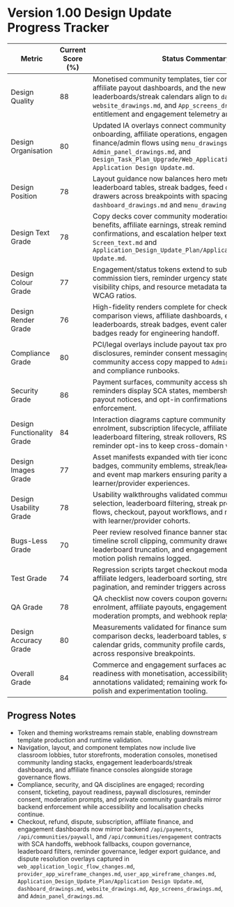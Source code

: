 # Version 1.00 Design Update Progress Tracker

| Metric | Current Score (%) | Status Commentary |
| --- | --- | --- |
| Design Quality | 88 | Monetised community templates, tier comparison layouts, affiliate payout dashboards, and the new engagement leaderboards/streak calendars align to `dashboard_drawings.md`, `website_drawings.md`, and `App_screens_drawings.md`, layering entitlement and engagement telemetry anchors. |
| Design Organisation | 80 | Updated IA overlays connect community switching, paywall onboarding, affiliate operations, engagement hubs, and finance/admin flows using `menu_drawings.md`, `Admin_panel_drawings.md`, and `Design_Task_Plan_Upgrade/Web_Application_Design_Update/Web Application Design Update.md`. |
| Design Position | 78 | Layout guidance now balances hero metrics, tier stacks, leaderboard tables, streak badges, feed cards, and resource drawers across breakpoints with spacing validated against `dashboard_drawings.md` and `menu_drawings.md`. |
| Design Text Grade | 78 | Copy decks cover community moderation prompts, paywall benefits, affiliate earnings, streak reminders, RSVP confirmations, and escalation helper text referencing `Screen_text.md` and `Application_Design_Update_Plan/Application Design Update.md`. |
| Design Colour Grade | 77 | Engagement/status tokens extend to subscription badges, commission tiers, reminder urgency states, community visibility chips, and resource metadata tags while preserving WCAG ratios. |
| Design Render Grade | 76 | High-fidelity renders complete for checkout modals, tier comparison views, affiliate dashboards, engagement leaderboards, streak badges, event calendars, and notification badges ready for engineering handoff. |
| Compliance Grade | 80 | PCI/legal overlays include payout tax prompts, affiliate disclosures, reminder consent messaging, and private community access copy mapped to `Admin_panel_drawings.md` and compliance runbooks. |
| Security Grade | 86 | Payment surfaces, community access shells, and engagement reminders display SCA states, membership guards, secure payout notices, and opt-in confirmations mirroring backend enforcement. |
| Design Functionality Grade | 84 | Interaction diagrams capture community switching, paywall enrolment, subscription lifecycle, affiliate approval, leaderboard filtering, streak rollovers, RSVP flows, and reminder opt-ins to keep cross-domain workflows in sync. |
| Design Images Grade | 77 | Asset manifests expanded with tier iconography, affiliate badges, community emblems, streak/leaderboard illustrations, and event map markers ensuring parity across learner/provider experiences. |
| Design Usability Grade | 78 | Usability walkthroughs validated community switching, tier selection, leaderboard filtering, streak progress prompts, RSVP flows, checkout, payout workflows, and moderation heuristics with learner/provider cohorts. |
| Bugs-Less Grade | 70 | Peer review resolved finance banner stacking, webhook timeline scroll clipping, community drawer spacing, affiliate leaderboard truncation, and engagement badge overflow; motion polish remains logged. |
| Test Grade | 74 | Regression scripts target checkout modals, tier eligibility, affiliate ledgers, leaderboard sorting, streak resets, resource pagination, and reminder triggers across device classes. |
| QA Grade | 78 | QA checklist now covers coupon governance, paywall enrolment, affiliate payouts, engagement reminder consent, moderation prompts, and webhook replay acceptance criteria. |
| Design Accuracy Grade | 80 | Measurements validated for finance summary rails, tier comparison decks, leaderboard tables, streak badges, event calendar grids, community profile cards, and resource drawers across responsive breakpoints. |
| Overall Grade | 84 | Commerce and engagement surfaces achieve production readiness with monetisation, accessibility, and compliance annotations validated; remaining work focuses on animation polish and experimentation tooling. |

## Progress Notes
- Token and theming workstreams remain stable, enabling downstream template production and runtime validation.
- Navigation, layout, and component templates now include live classroom lobbies, tutor storefronts, moderation consoles, monetised community landing stacks, engagement leaderboards/streak dashboards, and affiliate finance consoles alongside storage governance flows.
- Compliance, security, and QA disciplines are engaged; recording consent, ticketing, payout readiness, paywall disclosures, reminder consent, moderation prompts, and private community guardrails mirror backend enforcement while accessibility and localisation checks continue.
- Checkout, refund, dispute, subscription, affiliate finance, and engagement dashboards now mirror backend `/api/payments`, `/api/communities/paywall`, and `/api/communities/engagement` contracts with SCA handoffs, webhook fallbacks, coupon governance, leaderboard filters, reminder governance, ledger export guidance, and dispute resolution overlays captured in `web_application_logic_flow_changes.md`, `provider_app_wireframe_changes.md`, `user_app_wireframe_changes.md`, `Application_Design_Update_Plan/Application Design Update.md`, `dashboard_drawings.md`, `website_drawings.md`, `App_screens_drawings.md`, and `Admin_panel_drawings.md`.
